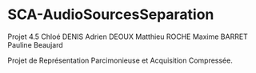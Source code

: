 # SCA-AudioSourcesSeparation
Projet 4.5
Chloé DENIS
Adrien DEOUX
Matthieu ROCHE
Maxime BARRET
Pauline Beaujard

Projet de Représentation Parcimonieuse et Acquisition Compressée. 

